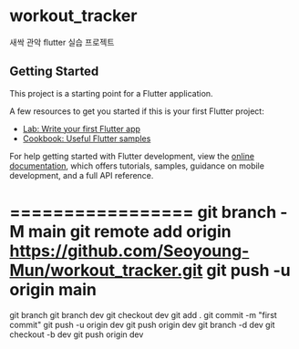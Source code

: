 # workout_tracker

새싹 관악 flutter 실습 프로젝트

## Getting Started

This project is a starting point for a Flutter application.

A few resources to get you started if this is your first Flutter project:

- [Lab: Write your first Flutter app](https://docs.flutter.dev/get-started/codelab)
- [Cookbook: Useful Flutter samples](https://docs.flutter.dev/cookbook)

For help getting started with Flutter development, view the
[online documentation](https://docs.flutter.dev/), which offers tutorials,
samples, guidance on mobile development, and a full API reference.

=================
git branch -M main
git remote add origin https://github.com/Seoyoung-Mun/workout_tracker.git
git push -u origin main
=================
git branch
git branch dev
git checkout dev
git add .
git commit -m "first commit"
git push -u origin dev
git push origin dev
git branch -d dev
git checkout -b dev
git push origin dev